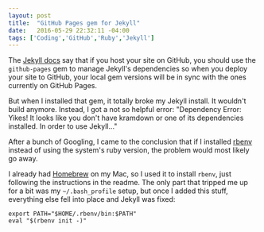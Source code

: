 ```yaml
---
layout: post
title:  "GitHub Pages gem for Jekyll"
date:   2016-05-29 22:32:11 -04:00
tags: ['Coding','GitHub','Ruby','Jekyll']
---
```


The [Jekyll docs][1] say that if you host your site on GitHub, you should use the `github-pages` gem to manage Jekyll's dependencies so when you deploy your site to GitHub, your local gem versions will be in sync with the ones currently on GitHub Pages.

But when I installed that gem, it totally broke my Jekyll install. It wouldn't build anymore. Instead, I got a not so helpful error: "Dependency Error: Yikes! It looks like you don't have kramdown or one of its dependencies installed. In order to use Jekyll…"

After a bunch of Googling, I came to the conclusion that if I installed [rbenv][2] instead of using the system's ruby version, the problem would most likely go away.

I already had [Homebrew][3] on my Mac, so I used it to install `rbenv`, just following the instructions in the readme. The only part that tripped me up for a bit was my `~/.bash_profile` setup, but once I added this stuff, everything else fell into place and Jekyll was fixed:

```
export PATH="$HOME/.rbenv/bin:$PATH"
eval "$(rbenv init -)"
```


[1]:https://jekyllrb.com/docs/github-pages/#deploying-jekyll-to-github-pages
[2]:https://github.com/rbenv/rbenv
[3]:http://brew.sh
